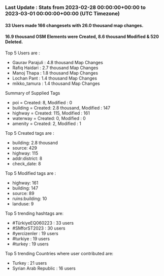 ### Last Update : Stats from 2023-02-28 00:00:00+00:00 to 2023-03-01 00:00:00+00:00 (UTC Timezone)

#### 33 Users made 166 changesets with 26.0 thousand map changes.
#### 16.9 thousand OSM Elements were Created, 8.6 thousand Modified & 520 Deleted.

Top 5 Users are : 
- Gaurav Parajuli : 4.8 thousand Map Changes
- Rafiq Haidari : 2.7 thousand Map Changes
- Manoj Thapa : 1.8 thousand Map Changes
- Lochan Pant : 1.4 thousand Map Changes
- mikko_tamura : 1.4 thousand Map Changes

Summary of Supplied Tags
- poi = Created: 8, Modified : 0
- building = Created: 2.8 thousand, Modified : 147
- highway = Created: 115, Modified : 161
- waterway = Created: 0, Modified : 0
- amenity = Created: 2, Modified : 1


Top 5 Created tags are :
- building: 2.8 thousand
- source: 429
- highway: 115
- addr:district: 8
- check_date: 8


Top 5 Modified tags are :
- highway: 161
- building: 147
- source: 89
- ruins:building: 10
- landuse: 9


Top 5 trending hashtags are:
- #TürkiyeEQ060223 : 33 users
- #SMforST2023 : 30 users
- #yercizenler : 19 users
- #turkiye : 19 users
- #turkey : 19 users


Top 5 trending Countries where user contributed are:
- Turkey : 21 users
- Syrian Arab Republic : 16 users


